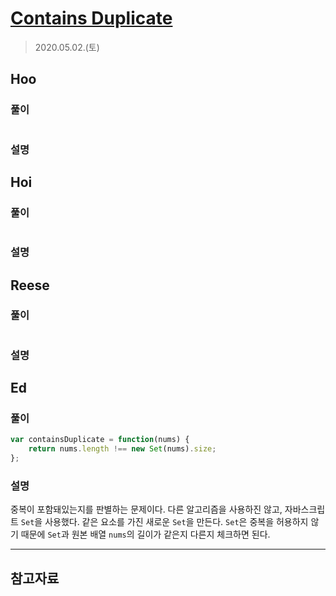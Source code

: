# [Contains Duplicate](https://leetcode.com/explore/interview/card/top-interview-questions-easy/92/array/578/)

> 2020.05.02.(토)

## Hoo

### 풀이

```js
```

### 설명

## Hoi

### 풀이

```js
```

### 설명

## Reese

### 풀이

```js
```

### 설명

## Ed

### 풀이

```js
var containsDuplicate = function(nums) {
    return nums.length !== new Set(nums).size;
};
```

### 설명

중복이 포함돼있는지를 판별하는 문제이다. 다른 알고리즘을 사용하진 않고, 자바스크립트 `Set`을 사용했다. 같은 요소를 가진 새로운 `Set`을 만든다. `Set`은 중복을 허용하지 않기 때문에 `Set`과 원본 배열 `nums`의 길이가 같은지 다른지 체크하면 된다.

---

## 참고자료
